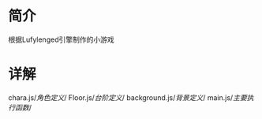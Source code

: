 # 简介

根据Lufylenged引擎制作的小游戏

# 详解

chara.js/*角色定义*/
Floor.js/*台阶定义*/
background.js/*背景定义*/
main.js/*主要执行函数*/
  
